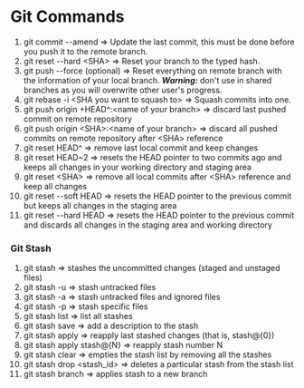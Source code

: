 # Git Commands

01. git commit --amend => Update the last commit, this must be done before you push it to the remote branch.
02. git reset --hard \<SHA> => Reset your branch to the typed hash.
03. git push --force (optional) => Reset everything on remote branch with the information of your local branch. ***Warning:*** don't use in shared branches as you will overwrite other user's progress.
04. git rebase -i \<SHA you want to squash to> => Squash commits into one.
05. git push origin +HEAD^:\<name of your branch> => discard last pushed commit on remote repository
06. git push origin \<SHA>:\<name of your branch> => discard all pushed commits on remote repository after \<SHA> reference
07. git reset HEAD^ => remove last local commit and keep changes
08. git reset HEAD~2 => resets the HEAD pointer to two commits ago and keeps all changes in your working directory and staging area
09. git reset \<SHA> => remove all local commits after \<SHA> reference and keep all changes
10. git reset --soft HEAD => resets the HEAD pointer to the previous commit but keeps all changes in the staging area
11. git reset --hard HEAD => resets the HEAD pointer to the previous commit and discards all changes in the staging area and working directory

### Git Stash

01. git stash => stashes the uncommitted changes (staged and unstaged files)
02. git stash -u => stash untracked files
03. git stash -a => stash untracked files and ignored files
04. git stash -p => stash specific files
05. git stash list => list all stashes
06. git stash save <description> => add a description to the stash
07. git stash apply => reapply last stashed changes (that is, stash@{0})
08. git stash apply stash@{N} => reapply stash number N
09. git stash clear => empties the stash list by removing all the stashes
10. git stash drop <stash_id> => deletes a particular stash from the stash list
11. git stash branch <name of your branch> => applies stash to a new branch
